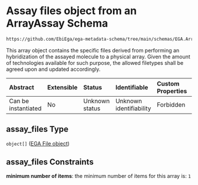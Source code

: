 # Assay files object from an ArrayAssay Schema

```txt
https://github.com/EbiEga/ega-metadata-schema/tree/main/schemas/EGA.ArrayAssay.json#/properties/assay_files
```

This array object contains the specific files derived from performing an hybridization of the assayed molecule to a physical array. Given the amount of technologies available for such purpose, the allowed filetypes shall be agreed upon and updated accordingly.

| Abstract            | Extensible | Status         | Identifiable            | Custom Properties | Additional Properties | Access Restrictions | Defined In                                                                |
| :------------------ | :--------- | :------------- | :---------------------- | :---------------- | :-------------------- | :------------------ | :------------------------------------------------------------------------ |
| Can be instantiated | No         | Unknown status | Unknown identifiability | Forbidden         | Forbidden             | none                | [EGA.ArrayAssay.json*](../out/EGA.ArrayAssay.json "open original schema") |

## assay_files Type

`object[]` ([EGA File object](ega-4-definitions-ega-file-object.md))

## assay_files Constraints

**minimum number of items**: the minimum number of items for this array is: `1`
